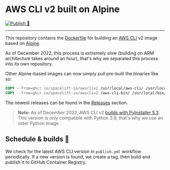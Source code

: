 # AWS CLI v2 built on Alpine

[![Publish 🚀](https://github.com/spacelift-io/aws-cli-alpine/actions/workflows/publish.yml/badge.svg)](https://github.com/spacelift-io/aws-cli-alpine/actions/workflows/publish.yml)

---

This repository contains the [Dockerfile](./Dockerfile) for building an [AWS CLI](https://github.com/aws/aws-cli) v2 image based on [Alpine](https://hub.docker.com/_/alpine).

As of December 2022, this process is extremely slow (building on ARM architecture takes around an hour), that's why we separated this process into its own repository.

Other Alpine-based images can now simply pull pre-built the binaries like so:

```dockerfile
COPY --from=ghcr.io/spacelift-io/awscliv2 /usr/local/aws-cli/ /usr/local/aws-cli/
COPY --from=ghcr.io/spacelift-io/awscliv2 /aws-cli-bin/ /usr/local/bin/
```

The newest releases can be found in the [Releases](https://github.com/spacelift-io/aws-cli-alpine/releases) section.

> **Note:** As of December 2022, AWS CLI v2 [builds with PyInstaller 5.3](https://github.com/aws/aws-cli/blob/2.9.8/requirements-build.txt#L4). This version is only compatible with Python 3.9, that's why we use an older Python image.

## Schedule & builds 📅

We check for the latest AWS CLI version in `publish.yml` workflow periodically.
If a new version is found, we create a tag, then build and publish it to GitHub Container Registry.
